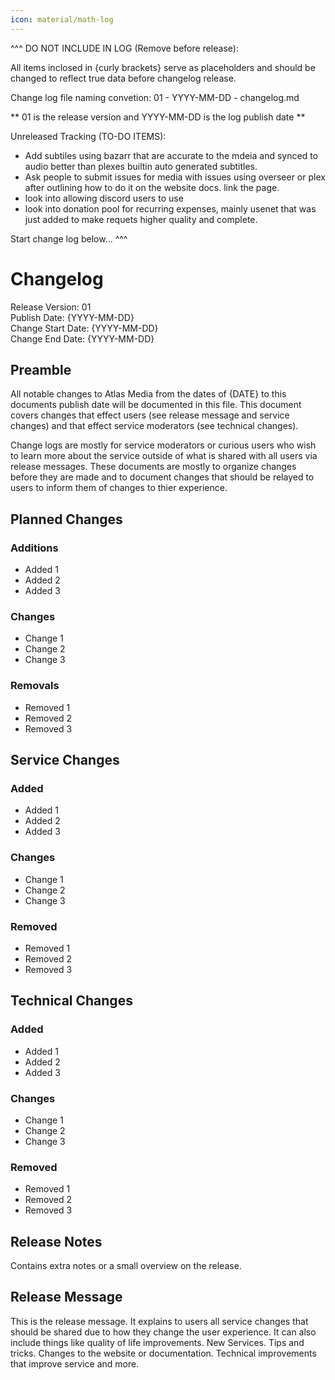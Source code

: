 ```yaml
---
icon: material/math-log
---
```


^^^
DO NOT INCLUDE IN LOG (Remove before release):

All items inclosed in {curly brackets} serve as placeholders and should be changed to reflect true data before changelog release.

Change log file naming convetion: 01 - YYYY-MM-DD - changelog.md

** 01 is the release version and YYYY-MM-DD is the log publish date **

Unreleased Tracking (TO-DO ITEMS):

- Add subtiles using bazarr that are accurate to the mdeia and synced to audio better than plexes builtin auto generated subtitles.
- Ask people to submit issues for media with issues using overseer or plex after outlining how to do it on the website docs. link the page.
- look into allowing discord users to use  
- look into donation pool for recurring expenses, mainly usenet that was just added to make requets higher quality and complete.

Start change log below...
^^^

# Changelog

>
Release Version: 01  
Publish Date: {YYYY-MM-DD}  
Change Start Date: {YYYY-MM-DD}  
Change End Date: {YYYY-MM-DD}

## Preamble

All notable changes to Atlas Media from the dates of {DATE} to this documents publish date will be documented in this file. This document covers changes that effect users (see release message and service changes) and that effect service moderators (see technical changes).

Change logs are mostly for service moderators or curious users who wish to learn more about the service outside of what is shared with all users via release messages. These documents are mostly to organize changes before they are made and to document changes that should be relayed to users to inform them of changes to thier experience.

## Planned Changes

### Additions

- Added 1
- Added 2
- Added 3

### Changes

- Change 1
- Change 2
- Change 3

### Removals

- Removed 1
- Removed 2
- Removed 3

## Service Changes

### Added

- Added 1
- Added 2
- Added 3

### Changes

- Change 1
- Change 2
- Change 3

### Removed

- Removed 1
- Removed 2
- Removed 3

## Technical Changes

### Added

- Added 1
- Added 2
- Added 3

### Changes

- Change 1
- Change 2
- Change 3

### Removed

- Removed 1
- Removed 2
- Removed 3

## Release Notes

Contains extra notes or a small overview on the release. 

## Release Message

This is the release message. It explains to users all service changes that should be shared due to how they change the user experience. It can also include things like quality of life improvements. New Services. Tips and tricks. Changes to the website or documentation. Technical improvements that improve service and more.
